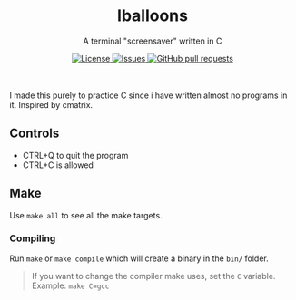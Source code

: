 <p align="center">
	<h1 align="center">lballoons</h2>
	<p align="center">A terminal "screensaver" written in C</p>
</p>
<p align="center">
	<a href="./LICENSE">
		<img alt="License" src="https://img.shields.io/badge/license-GPL-blue?color=7aca00"/>
	</a>
	<a href="https://github.com/LordOfTrident/lballoons/issues">
		<img alt="Issues" src="https://img.shields.io/github/issues/LordOfTrident/balloons?color=0088ff"/>
	</a>
	<a href="https://github.com/LordOfTrident/balloons/pulls">
		<img alt="GitHub pull requests" src="https://img.shields.io/github/issues-pr/LordOfTrident/balloons?color=0088ff"/>
	</a>
	<br><br><br>
</p>

I made this purely to practice C since i have written almost no programs in it.
Inspired by cmatrix.

## Controls
- CTRL+Q to quit the program
- CTRL+C is allowed

## Make
Use `make all` to see all the make targets.

### Compiling
Run `make` or `make compile` which will create a binary in the `bin/` folder.

> If you want to change the compiler make uses, set the `C` variable. Example: `make C=gcc`

